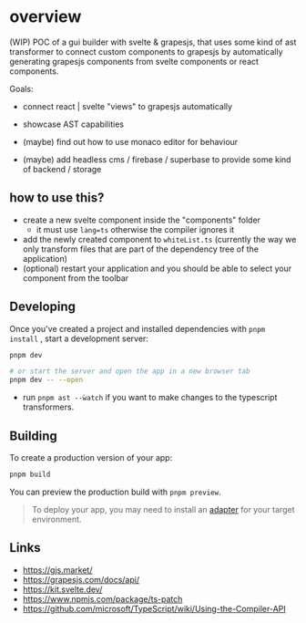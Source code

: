 # overview

(WIP) POC of a gui builder with svelte & grapesjs, that uses some kind of ast transformer to connect custom components to grapesjs by automatically generating grapesjs components from svelte components or react components.

Goals:

- connect react | svelte "views" to grapesjs automatically
- showcase AST capabilities

- (maybe) find out how to use monaco editor for behaviour
- (maybe) add headless cms / firebase / superbase to provide some kind of backend / storage

## how to use this?

- create a new svelte component inside the "components" folder
  - it must use `lang=ts` otherwise the compiler ignores it
- add the newly created component to `whiteList.ts` (currently the way we only transform files that are part of the dependency tree of the application)
- (optional) restart your application and you should be able to select your component from the toolbar

## Developing

Once you've created a project and installed dependencies with `pnpm install` , start a development server:

```bash
pnpm dev

# or start the server and open the app in a new browser tab
pnpm dev -- --open
```

- run `pnpm ast --ẁatch` if you want to make changes to the typescript transformers.

## Building

To create a production version of your app:

```bash
pnpm build
```

You can preview the production build with `pnpm preview`.

> To deploy your app, you may need to install an [adapter](https://kit.svelte.dev/docs/adapters) for your target environment.

## Links

- https://gjs.market/
- https://grapesjs.com/docs/api/
- https://kit.svelte.dev/
- https://www.npmjs.com/package/ts-patch
- https://github.com/microsoft/TypeScript/wiki/Using-the-Compiler-API

